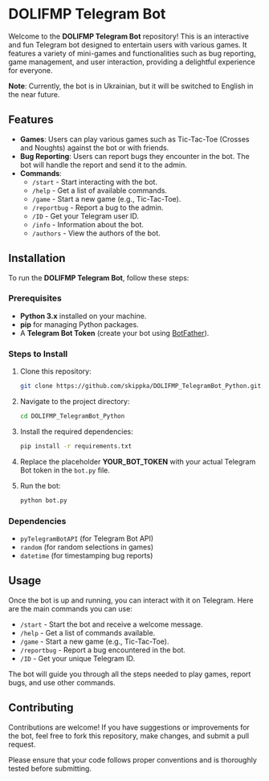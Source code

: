 # DOLIFMP Telegram Bot

Welcome to the **DOLIFMP Telegram Bot** repository! This is an interactive and fun Telegram bot designed to entertain users with various games. It features a variety of mini-games and functionalities such as bug reporting, game management, and user interaction, providing a delightful experience for everyone.

**Note**: Currently, the bot is in Ukrainian, but it will be switched to English in the near future.

## Features

- **Games**: Users can play various games such as Tic-Tac-Toe (Crosses and Noughts) against the bot or with friends.
- **Bug Reporting**: Users can report bugs they encounter in the bot. The bot will handle the report and send it to the admin.
- **Commands**:
  - `/start` - Start interacting with the bot.
  - `/help` - Get a list of available commands.
  - `/game` - Start a new game (e.g., Tic-Tac-Toe).
  - `/reportbug` - Report a bug to the admin.
  - `/ID` - Get your Telegram user ID.
  - `/info` - Information about the bot.
  - `/authors` - View the authors of the bot.

## Installation

To run the **DOLIFMP Telegram Bot**, follow these steps:

### Prerequisites

- **Python 3.x** installed on your machine.
- **pip** for managing Python packages.
- A **Telegram Bot Token** (create your bot using [BotFather](https://core.telegram.org/bots#botfather)).

### Steps to Install

1. Clone this repository:

   ```bash
   git clone https://github.com/skippka/DOLIFMP_TelegramBot_Python.git
   ```

2. Navigate to the project directory:

   ```bash
   cd DOLIFMP_TelegramBot_Python
   ```

3. Install the required dependencies:

   ```bash
   pip install -r requirements.txt
   ```

4. Replace the placeholder **YOUR_BOT_TOKEN** with your actual Telegram Bot token in the `bot.py` file.

5. Run the bot:

   ```bash
   python bot.py
   ```

### Dependencies

- `pyTelegramBotAPI` (for Telegram Bot API)
- `random` (for random selections in games)
- `datetime` (for timestamping bug reports)

## Usage

Once the bot is up and running, you can interact with it on Telegram. Here are the main commands you can use:

- `/start` - Start the bot and receive a welcome message.
- `/help` - Get a list of commands available.
- `/game` - Start a new game (e.g., Tic-Tac-Toe).
- `/reportbug` - Report a bug encountered in the bot.
- `/ID` - Get your unique Telegram ID.

The bot will guide you through all the steps needed to play games, report bugs, and use other commands.

## Contributing

Contributions are welcome! If you have suggestions or improvements for the bot, feel free to fork this repository, make changes, and submit a pull request.

Please ensure that your code follows proper conventions and is thoroughly tested before submitting.
